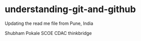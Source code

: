 # understanding-git-and-github

Updating the read me file from Pune, India

Shubham Pokale
    SCOE
    CDAC
    thinkbridge
    